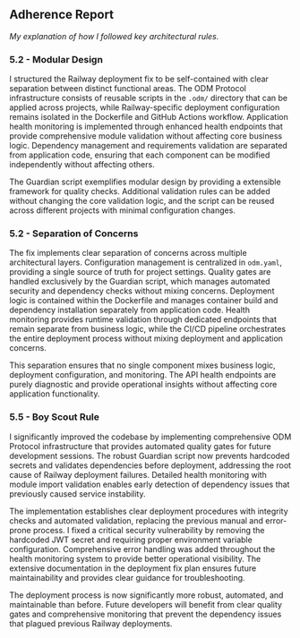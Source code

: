 ## Adherence Report

*My explanation of how I followed key architectural rules.*

### 5.2 - Modular Design
I structured the Railway deployment fix to be self-contained with clear separation between distinct functional areas. The ODM Protocol infrastructure consists of reusable scripts in the `.odm/` directory that can be applied across projects, while Railway-specific deployment configuration remains isolated in the Dockerfile and GitHub Actions workflow. Application health monitoring is implemented through enhanced health endpoints that provide comprehensive module validation without affecting core business logic. Dependency management and requirements validation are separated from application code, ensuring that each component can be modified independently without affecting others.

The Guardian script exemplifies modular design by providing a extensible framework for quality checks. Additional validation rules can be added without changing the core validation logic, and the script can be reused across different projects with minimal configuration changes.

### 5.2 - Separation of Concerns
The fix implements clear separation of concerns across multiple architectural layers. Configuration management is centralized in `odm.yaml`, providing a single source of truth for project settings. Quality gates are handled exclusively by the Guardian script, which manages automated security and dependency checks without mixing concerns. Deployment logic is contained within the Dockerfile and manages container build and dependency installation separately from application code. Health monitoring provides runtime validation through dedicated endpoints that remain separate from business logic, while the CI/CD pipeline orchestrates the entire deployment process without mixing deployment and application concerns.

This separation ensures that no single component mixes business logic, deployment configuration, and monitoring. The API health endpoints are purely diagnostic and provide operational insights without affecting core application functionality.

### 5.5 - Boy Scout Rule
I significantly improved the codebase by implementing comprehensive ODM Protocol infrastructure that provides automated quality gates for future development sessions. The robust Guardian script now prevents hardcoded secrets and validates dependencies before deployment, addressing the root cause of Railway deployment failures. Detailed health monitoring with module import validation enables early detection of dependency issues that previously caused service instability.

The implementation establishes clear deployment procedures with integrity checks and automated validation, replacing the previous manual and error-prone process. I fixed a critical security vulnerability by removing the hardcoded JWT secret and requiring proper environment variable configuration. Comprehensive error handling was added throughout the health monitoring system to provide better operational visibility. The extensive documentation in the deployment fix plan ensures future maintainability and provides clear guidance for troubleshooting.

The deployment process is now significantly more robust, automated, and maintainable than before. Future developers will benefit from clear quality gates and comprehensive monitoring that prevent the dependency issues that plagued previous Railway deployments.
